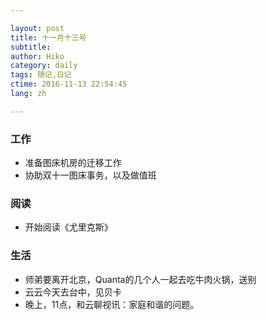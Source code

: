 ```yaml
---

layout: post  
title: 十一月十三号  
subtitle:   
author: Hiko  
category: daily
tags: 随记,日记  
ctime: 2016-11-13 22:54:45  
lang: zh  

---
```


### 工作

- 准备图床机房的迁移工作
- 协助双十一图床事务，以及做值班

### 阅读

- 开始阅读《尤里克斯》

### 生活

- 师弟要离开北京，Quanta的几个人一起去吃牛肉火锅，送别
- 云云今天去台中，见贝卡
- 晚上，11点，和云聊视讯：家庭和谐的问题。